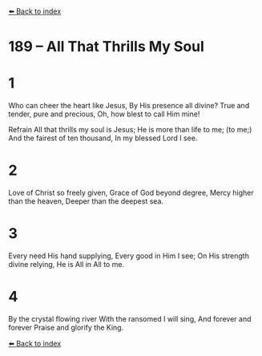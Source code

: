 [⬅️ Back to index](../README.md)

# 189 – All That Thrills My Soul


# 1
Who can cheer the heart like Jesus,
By His presence all divine?
True and tender, pure and precious,
Oh, how blest to call Him mine!

Refrain
All that thrills my soul is Jesus;
He is more than life to me; (to me;)
And the fairest of ten thousand,
In my blessed Lord I see.

# 2
Love of Christ so freely given,
Grace of God beyond degree,
Mercy higher than the heaven,
Deeper than the deepest sea.

# 3
Every need His hand supplying,
Every good in Him I see;
On His strength divine relying,
He is All in All to me.

# 4
By the crystal flowing river
With the ransomed I will sing,
And forever and forever
Praise and glorify the King.

[⬅️ Back to index](../README.md)
